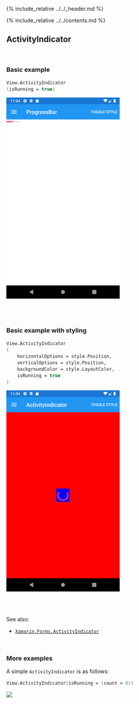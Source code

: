 {% include_relative ../../_header.md %}

{% include_relative ../../contents.md %}

ActivityIndicator
--------

<br /> 

### Basic example


```fsharp 
View.ActivityIndicator
(isRunning = true)
```

<img src="../../images/views/ActivityIndicator-adr-basic.png" width="300">

<br /> <br /> 

### Basic example with styling

```fsharp 
View.ActivityIndicator
(
    horizontalOptions = style.Position,
    verticalOptions = style.Position,
    backgroundColor = style.LayoutColor,
    isRunning = true
)
```


<img src="../../images/views/ActivityIndicator-adr-styled.png" width="300">

<br /> <br /> 

See also:

* [`Xamarin.Forms.ActivityIndicator`](https://docs.microsoft.com/en-us/dotnet/api/Xamarin.Forms.ActivityIndicator)

<br /> 

### More examples

A simple `ActivityIndicator` is as follows:

```fsharp
View.ActivityIndicator(isRunning = (count > 0))
```

<img src="https://user-images.githubusercontent.com/52166903/60177355-9c424c00-9810-11e9-8275-bd8c2ebcf3c8.png" width="400">